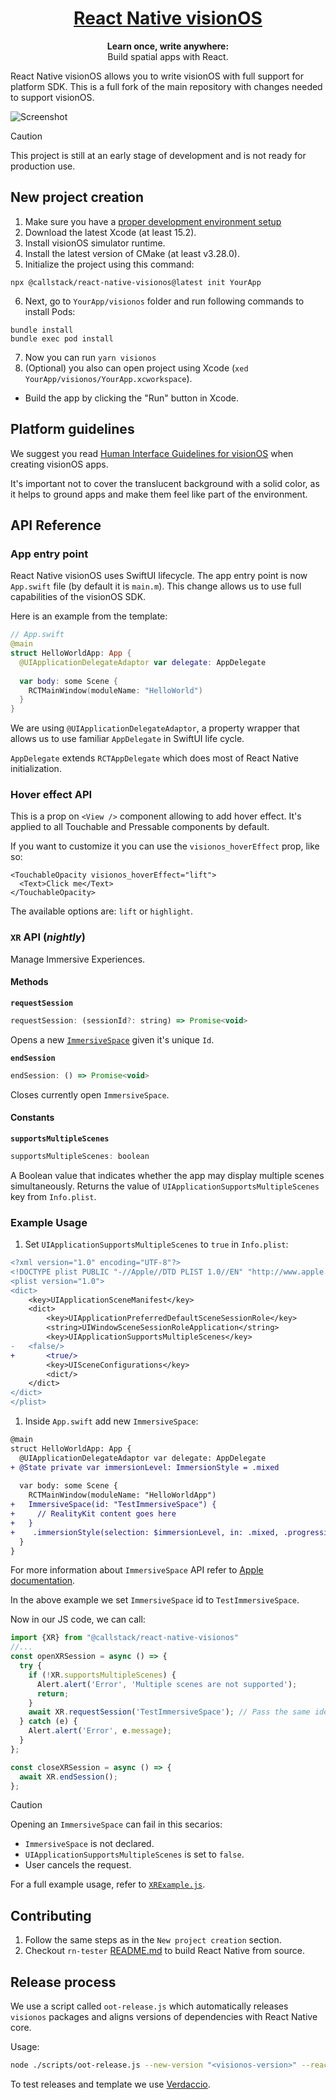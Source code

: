 <h1 align="center">
  <a href="https://reactnative.dev/">
    React Native visionOS
  </a>
</h1>

<p align="center">
  <strong>Learn once, write anywhere:</strong><br>
  Build spatial apps with React.
</p>

React Native visionOS allows you to write visionOS with full support for platform SDK. This is a full fork of the main repository with changes needed to support visionOS.

![Screenshot](https://github.com/callstack/react-native-visionos/assets/52801365/0fcd5e5f-628c-49ef-84ab-d1d4675a011a)

> [!CAUTION]
> This project is still at an early stage of development and is not ready for production use.

## New project creation

1. Make sure you have a [proper development environment setup](https://reactnative.dev/docs/environment-setup)
2. Download the latest Xcode (at least 15.2).
3. Install visionOS simulator runtime.
4. Install the latest version of CMake (at least v3.28.0).
5. Initialize the project using this command:

```
npx @callstack/react-native-visionos@latest init YourApp
```
6. Next, go to `YourApp/visionos` folder and run following commands to install Pods:

```
bundle install
bundle exec pod install
```

7. Now you can run `yarn visionos` 
8. (Optional) you also can open project using Xcode (`xed YourApp/visionos/YourApp.xcworkspace`).
  - Build the app by clicking the "Run" button in Xcode.

## Platform guidelines

We suggest you read [Human Interface Guidelines for visionOS](https://developer.apple.com/design/human-interface-guidelines/designing-for-visionos) when creating visionOS apps.

It's important not to cover the translucent background with a solid color, as it helps to ground apps and make them feel like part of the environment.

## API Reference

### App entry point
React Native visionOS uses SwiftUI lifecycle. The app entry point is now `App.swift` file (by default it is `main.m`). This change allows us to use full capabilities of the visionOS SDK. 

Here is an example from the template: 
```swift
// App.swift
@main
struct HelloWorldApp: App {
  @UIApplicationDelegateAdaptor var delegate: AppDelegate
  
  var body: some Scene {
    RCTMainWindow(moduleName: "HelloWorld")
  }
}
```

We are using `@UIApplicationDelegateAdaptor`, a property wrapper that allows us to use familiar `AppDelegate` in SwiftUI life cycle. 

`AppDelegate` extends `RCTAppDelegate` which does most of React Native initialization.

### Hover effect API
This is a prop on `<View />` component allowing to add hover effect. It's applied to all Touchable and Pressable components by default.

If you want to customize it you can use the `visionos_hoverEffect` prop, like so:

```tsx
<TouchableOpacity visionos_hoverEffect="lift">
  <Text>Click me</Text>
</TouchableOpacity>
```

The available options are: `lift` or `highlight`.

### `XR` API (_nightly_) 
Manage Immersive Experiences.

#### Methods
**`requestSession`**
```js
requestSession: (sessionId?: string) => Promise<void>
```
Opens a new [`ImmersiveSpace`](https://developer.apple.com/documentation/swiftui/immersive-spaces) given it's unique `Id`.

**`endSession`**
```js
endSession: () => Promise<void>
```
Closes currently open `ImmersiveSpace`.

#### Constants
**`supportsMultipleScenes`**
```js
supportsMultipleScenes: boolean
```
A Boolean value that indicates whether the app may display multiple scenes simultaneously. Returns the value of `UIApplicationSupportsMultipleScenes` key from `Info.plist`.

### Example Usage

1. Set `UIApplicationSupportsMultipleScenes` to `true` in `Info.plist`:
```diff
<?xml version="1.0" encoding="UTF-8"?>
<!DOCTYPE plist PUBLIC "-//Apple//DTD PLIST 1.0//EN" "http://www.apple.com/DTDs/PropertyList-1.0.dtd">
<plist version="1.0">
<dict>
	<key>UIApplicationSceneManifest</key>
	<dict>
		<key>UIApplicationPreferredDefaultSceneSessionRole</key>
		<string>UIWindowSceneSessionRoleApplication</string>
		<key>UIApplicationSupportsMultipleScenes</key>
-   <false/>
+		<true/>
		<key>UISceneConfigurations</key>
		<dict/>
	</dict>
</dict>
</plist>

```


1. Inside `App.swift` add new `ImmersiveSpace`:
```diff
@main
struct HelloWorldApp: App {
  @UIApplicationDelegateAdaptor var delegate: AppDelegate
+ @State private var immersionLevel: ImmersionStyle = .mixed
  
  var body: some Scene {
    RCTMainWindow(moduleName: "HelloWorldApp")
+   ImmersiveSpace(id: "TestImmersiveSpace") {
+     // RealityKit content goes here
+   }
+    .immersionStyle(selection: $immersionLevel, in: .mixed, .progressive, .full)
  }
}
```
For more information about `ImmersiveSpace` API refer to [Apple documentation](https://developer.apple.com/documentation/swiftui/immersive-spaces).

In the above example we set `ImmersiveSpace` id to `TestImmersiveSpace`.

Now in our JS code, we can call: 

```js
import {XR} from "@callstack/react-native-visionos"
//...
const openXRSession = async () => {
  try {
    if (!XR.supportsMultipleScenes) {
      Alert.alert('Error', 'Multiple scenes are not supported');
      return;
    }
    await XR.requestSession('TestImmersiveSpace'); // Pass the same identifier from `App.swift`
  } catch (e) {
    Alert.alert('Error', e.message);
  }
};

const closeXRSession = async () => {
  await XR.endSession();
};
```
> [!CAUTION]
> Opening an `ImmersiveSpace` can fail in this secarios:
> - `ImmersiveSpace` is not declared.
> - `UIApplicationSupportsMultipleScenes` is set to `false`.
> - User cancels the request.

For a full example usage, refer to [`XRExample.js`](https://github.com/callstack/react-native-visionos/blob/main/packages/rn-tester/js/examples/XR/XRExample.js).

## Contributing

1. Follow the same steps as in the `New project creation` section.
2. Checkout `rn-tester` [README.md](./packages/rn-tester/README.md) to build React Native from source.

## Release process

We use a script called `oot-release.js` which automatically releases `visionos` packages and aligns versions of dependencies with React Native core.

Usage:

```sh
node ./scripts/oot-release.js --new-version "<visionos-version>" --react-native-version "<react-native-version>" --one-time-password "<otp>"
```

To test releases and template we use [Verdaccio](https://verdaccio.org/).
